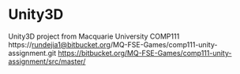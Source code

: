 # Unity3D
Unity3D project from Macquarie University COMP111
https://rundejia1@bitbucket.org/MQ-FSE-Games/comp111-unity-assignment.git
https://bitbucket.org/MQ-FSE-Games/comp111-unity-assignment/src/master/
